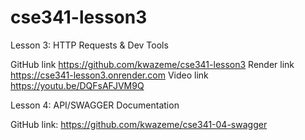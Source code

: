# cse341-lesson3
Lesson 3: HTTP Requests &amp; Dev Tools

GitHub link https://github.com/kwazeme/cse341-lesson3
Render link https://cse341-lesson3.onrender.com
Video link https://youtu.be/DQFsAFJVM9Q

Lesson 4: API/SWAGGER Documentation

GitHub link: https://github.com/kwazeme/cse341-04-swagger
